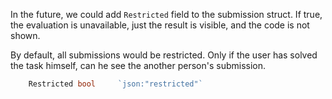 In the future, we could add `Restricted` field to the submission struct.
If true, the evaluation is unavailable, just the result is visible, and the code is not shown.

By default, all submissions would be restricted. Only if the user has solved the task himself, can he see the another person's submission.


```go
	Restricted bool     `json:"restricted"`
```
